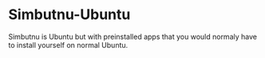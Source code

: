 # Simbutnu-Ubuntu
Simbutnu is Ubuntu but with preinstalled apps that you would normaly have to install yourself on normal Ubuntu.

